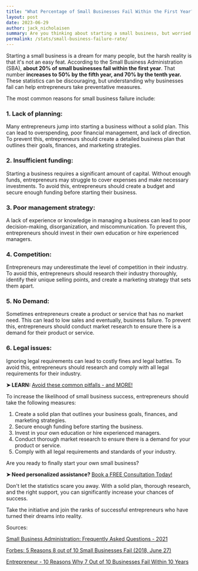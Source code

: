 ```yaml
---
title: "What Percentage of Small Businesses Fail Within the First Year?"
layout: post
date: 2023-06-29
author: jack_nicholaisen
summary: Are you thinking about starting a small business, but worried about the failure rate? This article explores the statistics behind small business failures in the first year and provides insights on how to increase your chances of success.
permalink: /stats/small-business-failure-rate/
---
```


Starting a small business is a dream for many people, but the harsh reality is that it's not an easy feat. According to the Small Business Administration (SBA), **about 20% of small businesses fail within the first year**. That number **increases to 50% by the fifth year, and 70% by the tenth year.** These statistics can be discouraging, but understanding why businesses fail can help entrepreneurs take preventative measures.

The most common reasons for small business failure include:

### 1. Lack of planning:
Many entrepreneurs jump into starting a business without a solid plan. This can lead to overspending, poor financial management, and lack of direction. To prevent this, entrepreneurs should create a detailed business plan that outlines their goals, finances, and marketing strategies.
### 2.  Insufficient funding:
Starting a business requires a significant amount of capital. Without enough funds, entrepreneurs may struggle to cover expenses and make necessary investments. To avoid this, entrepreneurs should create a budget and secure enough funding before starting their business.
### 3.  Poor management strategy:
A lack of experience or knowledge in managing a business can lead to poor decision-making, disorganization, and miscommunication. To prevent this, entrepreneurs should invest in their own education or hire experienced managers.
### 4.  Competition:
Entrepreneurs may underestimate the level of competition in their industry. To avoid this, entrepreneurs should research their industry thoroughly, identify their unique selling points, and create a marketing strategy that sets them apart.
### 5.  No Demand:
Sometimes entrepreneurs create a product or service that has no market need. This can lead to low sales and eventually, business failure. To prevent this, entrepreneurs should conduct market research to ensure there is a demand for their product or service.
### 6.  Legal issues:
Ignoring legal requirements can lead to costly fines and legal battles. To avoid this, entrepreneurs should research and comply with all legal requirements for their industry.

<p><b>➤ LEARN: </b> <a href="https://www.businessinitiative.org/stats/small-businesses/reasons-why-businesses-fail/"> Avoid these common pitfalls - and MORE!</a></p>


To increase the likelihood of small business success, entrepreneurs should take the following measures:

1.  Create a solid plan that outlines your business goals, finances, and marketing strategies.
2.  Secure enough funding before starting the business.
3.  Invest in your own education or hire experienced managers.
4.  Conduct thorough market research to ensure there is a demand for your product or service.
5.  Comply with all legal requirements and standards of your industry.

Are you ready to finally start your own small business?

<p>
<b>➤ Need personalized assistance? </b> <!-- Calendly link widget begin --> <link href="https://assets.calendly.com/assets/external/widget.css" rel="stylesheet"><script src="https://assets.calendly.com/assets/external/widget.js" type="text/javascript" async></script>
<a href="" onclick="Calendly.initPopupWidget({url: 'https://calendly.com/businessinitiative/30-minute-consultation-call'});return false;">Book a FREE Consultation Today!</a><!-- Calendly link widget end -->
</p>

Don't let the statistics scare you away. With a solid plan, thorough research, and the right support, you can significantly increase your chances of success.

Take the initiative and join the ranks of successful entrepreneurs who have turned their dreams into reality.

Sources:

[Small Business Administration: Frequently Asked Questions - 2021](https://advocacy.sba.gov/wp-content/uploads/2021/12/Small-Business-FAQ-Revised-December-2021.pdf)

[Forbes: 5 Reasons 8 out of 10 Small Businesses Fail (2018, June 27)](https://www.forbes.com/sites/ericwagner/2013/09/12/five-reasons-8-out-of-10-businesses-fail/?sh=196c3f546978)

[Entrepreneur - 10 Reasons Why 7 Out of 10 Businesses Fail Within 10 Years](https://www.entrepreneur.com/leadership/10-reasons-why-7-out-of-10-businesses-fail-within-10-years/299522)
